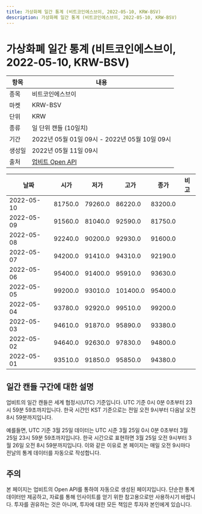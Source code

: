 ```yaml
---
title: 가상화폐 일간 통계 (비트코인에스브이, 2022-05-10, KRW-BSV)
description: 가상화폐 일간 통계 (비트코인에스브이, 2022-05-10, KRW-BSV)
---
```



가상화폐 일간 통계 (비트코인에스브이, 2022-05-10, KRW-BSV)
===

|항목|내용|
|--|--|
|종목|비트코인에스브이|
|마켓|KRW-BSV|
|단위|KRW|
|종류|일 단위 캔들 (10일치)|
|기간|2022년 05월 01일 09시 - 2022년 05월 10일 09시|
|생성일|2022년 05월 11일 09시|
|출처|[업비트 Open API](https://docs.upbit.com)|


|날짜|시가|저가|고가|종가|비고|
|--|--|--|--|--|--|
|2022-05-10|81750.0|79260.0|86220.0|83200.0|    |
|2022-05-09|91560.0|81040.0|92590.0|81750.0|    |
|2022-05-08|92240.0|90200.0|92930.0|91600.0|    |
|2022-05-07|94200.0|91410.0|94310.0|92190.0|    |
|2022-05-06|95400.0|91400.0|95910.0|93630.0|    |
|2022-05-05|99200.0|93010.0|101400.0|95400.0|    |
|2022-05-04|93780.0|92920.0|99510.0|99200.0|    |
|2022-05-03|94610.0|91870.0|95890.0|93380.0|    |
|2022-05-02|94640.0|92630.0|97830.0|94800.0|    |
|2022-05-01|93510.0|91850.0|95850.0|94380.0|    |


일간 캔들 구간에 대한 설명
---


업비트의 일간 캔들은 세계 협정시(UTC) 기준입니다. 
UTC 기준 0시 0분 0초부터 23시 59분 59초까지입니다. 
한국 시간인 KST 기준으로는 전일 오전 9시부터 다음날 오전 8시 59분까지입니다. 


예를들면, UTC 기준 3월 25일 데이터는 UTC 시준 3월 25일 0시 0분 0초부터 3월 25일 23시 59분 59초까지입니다. 
한국 시간으로 표현하면 3월 25일 오전 9시부터 3월 26일 오전 8시 59분까지입니다. 
이와 같은 이유로 본 페이지는 매일 오전 9시마다 전날의 통계 데이터를 자동으로 작성합니다. 


주의
---


본 페이지는 업비트의 Open API를 통하여 자동으로 생성된 페이지입니다. 
단순한 통계 데이터만 제공하고, 자료를 통해 인사이트를 얻기 위한 참고용으로만 사용하시기 바랍니다. 
투자를 권유하는 것은 아니며, 투자에 대한 모든 책임은 투자자 본인에게 있습니다. 
